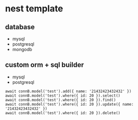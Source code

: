 # nest template

## database
- mysql
- postgresql
- mongodb

## custom orm + sql builder
- mysql
- postgresql

```
await connB.model('test').add({ name: '21432423432432' })
await connB.model('test').where({ id: 20 }).select()
await connB.model('test').where({ id: 20 }).find()
await connB.model('test').where({ id: 20 }).update({ name: '21432423432432' })
await connB.model('test').where({ id: 20 }).delete()
```



